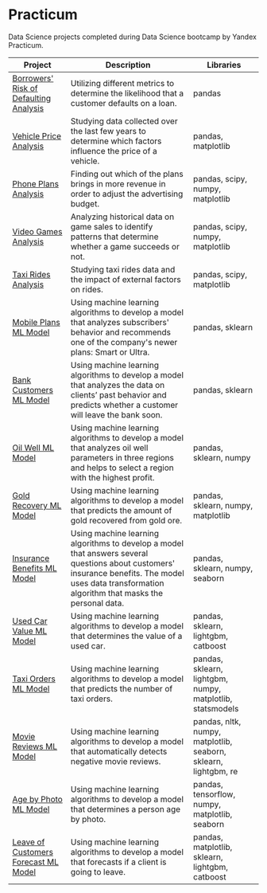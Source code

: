 # Practicum
Data Science projects completed during Data Science bootcamp by Yandex Practicum.

|Project |Description	|Libraries|
| ------ | ------ | ------ |
|[Borrowers' Risk of Defaulting Analysis](https://github.com/atikhomirovs/Practicum/tree/Project1) | Utilizing different metrics to determine the likelihood that a customer defaults on a loan. | pandas |
|[Vehicle Price Analysis](https://github.com/atikhomirovs/Practicum/tree/Project2) | Studying data collected over the last few years to determine which factors influence the price of a vehicle. | pandas, matplotlib |
|[Phone Plans Analysis](https://github.com/atikhomirovs/Practicum/tree/Project3) | Finding out which of the plans brings in more revenue in order to adjust the advertising budget. | pandas, scipy, numpy, matplotlib |
|[Video Games Analysis](https://github.com/atikhomirovs/Practicum/tree/Project4) | Analyzing historical data on game sales to identify patterns that determine whether a game succeeds or not.  | pandas, scipy, numpy, matplotlib |
|[Taxi Rides Analysis](https://github.com/atikhomirovs/Practicum/tree/Project5) | Studying taxi rides data and the impact of external factors on rides. | pandas, scipy, matplotlib |
|[Mobile Plans ML Model](https://github.com/atikhomirovs/Practicum/tree/Project6) | Using machine learning algorithms to develop a model that analyzes subscribers' behavior and recommends one of the company's newer plans: Smart or Ultra. | pandas, sklearn |
|[Bank Customers ML Model](https://github.com/atikhomirovs/Practicum/tree/Project7) | Using machine learning algorithms to develop a model that analyzes the data on clients’ past behavior and predicts whether a customer will leave the bank soon. | pandas, sklearn |
|[Oil Well ML Model](https://github.com/atikhomirovs/Practicum/tree/Project8) | Using machine learning algorithms to develop a model that analyzes oil well parameters in three regions and helps to select a region with the highest profit. | pandas, sklearn, numpy |
|[Gold Recovery ML Model](https://github.com/atikhomirovs/Practicum/tree/Project9) | Using machine learning algorithms to develop a model that predicts the amount of gold recovered from gold ore. | pandas, sklearn, numpy, matplotlib |
|[Insurance Benefits ML Model](https://github.com/atikhomirovs/Practicum/tree/Project10) | Using machine learning algorithms to develop a model that answers several questions about customers' insurance benefits. The model uses data transformation algorithm that masks the personal data. | pandas, sklearn, numpy, seaborn |
|[Used Car Value ML Model](https://github.com/atikhomirovs/Practicum/tree/Project11) | Using machine learning algorithms to develop a model that determines the value of a used car. | pandas, sklearn, lightgbm, catboost |
|[Taxi Orders ML Model](https://github.com/atikhomirovs/Practicum/tree/Project12) | Using machine learning algorithms to develop a model that predicts the number of taxi orders. | pandas, sklearn, lightgbm, numpy, matplotlib, statsmodels |
|[Movie Reviews ML Model](https://github.com/atikhomirovs/Practicum/tree/Project13) | Using machine learning algorithms to develop a model that automatically detects negative movie reviews. | pandas, nltk, numpy, matplotlib, seaborn, sklearn, lightgbm, re |
|[Age by Photo ML Model](https://github.com/atikhomirovs/Practicum/tree/Project14) | Using machine learning algorithms to develop a model that determines a person age by photo. | pandas,  tensorflow, numpy, matplotlib, seaborn |
|[Leave of Customers Forecast ML Model](https://github.com/atikhomirovs/Practicum/tree/Project15) | Using machine learning algorithms to develop a model that forecasts if a client is going to leave.| pandas, matplotlib, sklearn, lightgbm, catboost |
